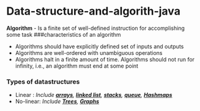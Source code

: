 # Data-structure-and-algorith-java

**Algorithm** - Is a finite set of well-defined instruction for accomplishing some task
###characteristics of an algorithm
- Algorithms should have explicitly defined set of inputs and outputs
- Algorithms are well-ordered with unambiguous operations
- Algorithms halt in a finite amount of time. Algorithms should not run for infinity,
i.e., an algorithm must end at some point

### Types of datastructures



- Linear : _Include **[arrays](./src/datastructures/linear/arrays/arrays.md)**, **[linked list](./src/datastructures/linear/linkedlist/linkedlist.md)**, **[stacks](./src/datastructures/linear/stack/stack.md)**, **[queue](./src/datastructures/linear/queue/queue.md)**, **[Hashmaps](./src/datastructures/linear/hashmaps/hasmaps.md)**_
- No-linear: _Include **[Trees](./src/datastructures/nonelinear/trees/tress.md)**, **[Graphs](./src/datastructures/nonelinear/graphs/graphs.md)**_



